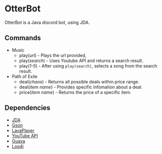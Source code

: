 # OtterBot
OtterBot is a Java discord bot, using JDA.

## Commands
* Music
    * play(*url*) - Plays the url provided,
    * play(*search*) - Uses Youtube API and returns a search result.
    * play(*1-5*) - After using `play(search)`, selects a song from the search result.
* Path of Exile
    * deal(*chaos*) - Returns all possible deals within price range.
    * deal(*item name*) - Provides specific infomation about a deal.
    * price(*item name*) - Returns the price of a specific item.
    
## Dependencies
* [JDA](https://github.com/DV8FromTheWorld/JDA)
* [Gson](https://github.com/google/gson)
* [LavaPlayer](https://github.com/sedmelluq/lavaplayer)
* [YouTube API](https://developers.google.com/youtube/v3/)
* [Guava](https://github.com/google/guava)
* [Log4j](https://logging.apache.org/log4j/2.x/)
